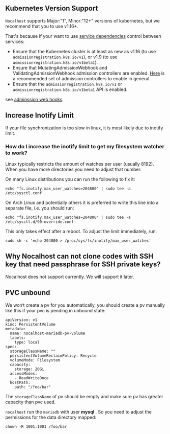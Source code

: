 ## Kubernetes Version Support

`Nocalhost` supports Major:"1", Minor:"12+" versions of kubernetes, but we recommend that you to use v1.16+.

That's because if your want to use [service dependencies](../../best-practice/service-best/#service_2) control between services:

- Ensure that the Kubernetes cluster is at least as new as v1.16 (to use `admissionregistration.k8s.io/v1`), or v1.9 (to use `admissionregistration.k8s.io/v1beta1`).
- Ensure that MutatingAdmissionWebhook and ValidatingAdmissionWebhook admission controllers are enabled. [Here](https://kubernetes.io/docs/reference/access-authn-authz/admission-controllers/#is-there-a-recommended-set-of-admission-controllers-to-use) is a recommended set of admission controllers to enable in general.
- Ensure that the `admissionregistration.k8s.io/v1` or `admissionregistration.k8s.io/v1beta1` API is enabled.

see [adminssion web hooks](https://kubernetes.io/docs/reference/access-authn-authz/extensible-admission-controllers/#prerequisites).

## Increase Inotify Limit

If your file synchronization is too slow in linux, it is most likely due to inotify limit.

### How do I increase the inotify limit to get my filesystem watcher to work?

Linux typically restricts the amount of watches per user (usually 8192). When you have more directories you need to adjust that number.

On many Linux distributions you can run the following to fix it:

```shell
echo "fs.inotify.max_user_watches=204800" | sudo tee -a /etc/sysctl.conf
```

On Arch Linux and potentially others it is preferred to write this line into a separate file, i.e. you should run:
```shell
echo "fs.inotify.max_user_watches=204800" | sudo tee -a /etc/sysctl.d/90-override.conf
```

This only takes effect after a reboot. To adjust the limit immediately, run:

```shell
sudo sh -c 'echo 204800 > /proc/sys/fs/inotify/max_user_watches'
```

## Why Nocalhost can not clone codes with SSH key that need passphrase for SSH private keys?

Nocalhost does not support currently. We will support it later.

## PVC unbound

We won‘t create a pv for you automatically, you should create a pv manually like this if your pvc is pending in unbound state:

```
apiVersion: v1
kind: PersistentVolume
metadata:
  name: nocalhost-mariadb-pv-volume
  labels:
    type: local
spec:
  storageClassName: ""
  persistentVolumeReclaimPolicy: Recycle
  volumeMode: Filesystem
  capacity:
    storage: 20Gi
  accessModes:
    - ReadWriteOnce
  hostPath:
    path: "/foo/bar"
```

The `storageClassName` of pv should be empty and make sure pv has greater capacity than pvc used.



`nocalhost` run the `mariadb` with user **mysql** . So you need to adjust the permissions for the data directory mapped:

```
chown -R 1001:1001 /foo/bar
```
